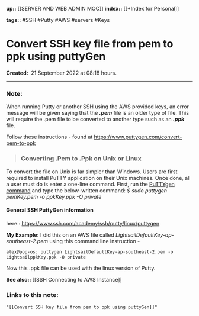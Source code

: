 **up::** [[SERVER AND WEB ADMIN MOC]]
**index::** [[+Index for Personal]]
 

**tags::** #SSH #Putty #AWS #servers #Keys 

# Convert SSH key file from pem to ppk using puttyGen

**Created:**  21 September 2022 at  08:18 hours.

___
### Note:
When running Putty or another SSH using the AWS provided keys, an error message will be given saying that the ***.pem*** file is an older type of file. This will require the .pem file to be converted to another type such as an ***.ppk*** file.

Follow these instructions - found at https://www.puttygen.com/convert-pem-to-ppk

> ### Converting .Pem to .Ppk on Unix or Linux
To convert the file on Unix is far simpler than Windows. Users are first required to install PuTTY application on their Unix machines. Once done, all a user must do is enter a one-line command. First, run the [PuTTYgen command](https://www.puttygen.com/ssh-commands) and type the below-written command:
_$ sudo puttygen pemKey.pem -o ppkKey.ppk -O private_

#### General SSH PuttyGen information 
here:: https://www.ssh.com/academy/ssh/putty/linux/puttygen

**My Example:**
I did this on an AWS file called *LightsailDefaultKey-ap-southeast-2.pem*
using this command line instruction - 
```
alex@pop-os: puttygen LightsailDefaultKey-ap-southeast-2.pem -o LightsailppkKey.ppk -O private
```

Now this .ppk file can be used with the linux version of Putty.

**See also::** [[SSH Connecting to AWS Instance]]

### Links to this note:
```query
"[[Convert SSH key file from pem to ppk using puttyGen]]"
```

